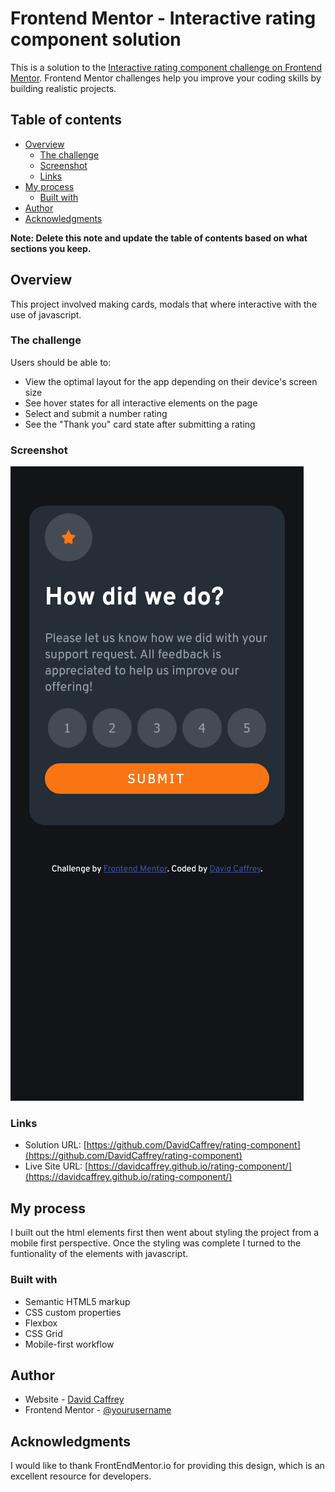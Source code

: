 # Frontend Mentor - Interactive rating component solution

This is a solution to the [Interactive rating component challenge on Frontend Mentor](https://www.frontendmentor.io/challenges/interactive-rating-component-koxpeBUmI). Frontend Mentor challenges help you improve your coding skills by building realistic projects. 

## Table of contents

- [Overview](#overview)
  - [The challenge](#the-challenge)
  - [Screenshot](#screenshot)
  - [Links](#links)
- [My process](#my-process)
  - [Built with](#built-with)
- [Author](#author)
- [Acknowledgments](#acknowledgments)

**Note: Delete this note and update the table of contents based on what sections you keep.**

## Overview
This project involved making cards, modals that where interactive with the use of javascript.

### The challenge

Users should be able to:

- View the optimal layout for the app depending on their device's screen size
- See hover states for all interactive elements on the page
- Select and submit a number rating
- See the "Thank you" card state after submitting a rating

### Screenshot

![](/images/screenshots/mobilescreem1.png)

### Links

- Solution URL: [https://github.com/DavidCaffrey/rating-component](https://github.com/DavidCaffrey/rating-component)
- Live Site URL: [https://davidcaffrey.github.io/rating-component/](https://davidcaffrey.github.io/rating-component/)

## My process
I built out the html elements first then went about styling the project from a mobile first perspective. Once the styling was complete I turned
to the funtionality of the elements with javascript.

### Built with

- Semantic HTML5 markup
- CSS custom properties
- Flexbox
- CSS Grid
- Mobile-first workflow

## Author

- Website - [David Caffrey](https://github.com/DavidCaffrey)
- Frontend Mentor - [@yourusername](https://www.frontendmentor.io/profile/yourusername)

## Acknowledgments

I would like to thank FrontEndMentor.io for providing this design, which is an excellent resource for developers.
